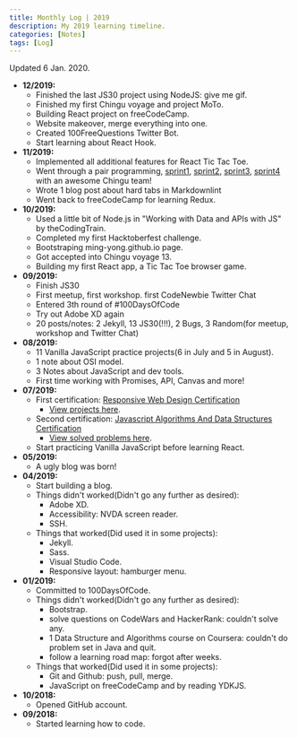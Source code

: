 ```yaml
---
title: Monthly Log | 2019
description: My 2019 learning timeline.
categories: [Notes] 
tags: [Log]
---
```


Updated 6 Jan. 2020.

- **12/2019:**
  - Finished the last JS30 project using NodeJS: give me gif.
  - Finished my first Chingu voyage and project MoTo.
  - Building React project on freeCodeCamp.
  - Website makeover, merge everything into one.
  - Created 100FreeQuestions Twitter Bot.
  - Start learning about React Hook.
- **11/2019:**
  - Implemented all additional features for React Tic Tac Toe.
  - Went through a pair programming, [sprint1](https://medium.com/@mingyong/chingu-voyage-log-getting-ready-in-sprint-1-ba611ee4d210), [sprint2](https://dev.to/sophia_wyl/chingu-voyage-log-kicking-off-sprint-2-2516), [sprint3](https://dev.to/rafaeldavish/chingu-voyage-log-start-your-engines-and-let-s-go-sprint-3-1naf), [sprint4](https://medium.com/@mingyong/chingu-voyage-log-finally-we-messed-up-git-in-sprint-4-dfaf59a241e7) with an awesome Chingu team!
  - Wrote 1 blog post about hard tabs in Markdownlint
  - Went back to freeCodeCamp for learning Redux.
- **10/2019:**
  - Used a little bit of Node.js in "Working with Data and APIs with JS" by theCodingTrain.
  - Completed my first Hacktoberfest challenge.
  - Bootstraping ming-yong.github.io page.
  - Got accepted into Chingu voyage 13.
  - Building my first React app, a Tic Tac Toe browser game.
- **09/2019:**
  - Finish JS30
  - First meetup, first workshop. first CodeNewbie Twitter Chat
  - Entered 3th round of #100DaysOfCode
  - Try out Adobe XD again
  - 20 posts/notes: 2 Jekyll, 13 JS30(!!!), 2 Bugs, 3 Random(for meetup, workshop and Twitter Chat)
- **08/2019:**
  - 11 Vanilla JavaScript practice projects(6 in July and 5 in August).
  - 1 note about OSI model.
  - 3 Notes about JavaScript and dev tools.
  - First time working with Promises, API, Canvas and more!
- **07/2019:**
  - First certification: [Responsive Web Design Certification](https://www.freecodecamp.org/certification/ming-yong/responsive-web-design)
    - [View projects here](https://codepen.io/ming-yong/full/ewLyWP).
  - Second certification: [Javascript Algorithms And Data Structures Certification](https://www.freecodecamp.org/certification/ming-yong/javascript-algorithms-and-data-structures)
    - [View solved problems here](https://github.com/ming-yong/Algorithm-Practice).
  - Start practicing Vanilla JavaScript before learning React.
- **05/2019:**
  - A ugly blog was born!
- **04/2019:**
  - Start building a blog.
  - Things didn't worked(Didn't go any further as desired):
    - Adobe XD.
    - Accessibility: NVDA screen reader.
    - SSH.
  - Things that worked(Did used it in some projects):
    - Jekyll.
    - Sass.
    - Visual Studio Code.
    - Responsive layout: hamburger menu.
- **01/2019:**
  - Committed to 100DaysOfCode.
  - Things didn't worked(Didn't go any further as desired):
    - Bootstrap.
    - solve questions on CodeWars and HackerRank: couldn't solve any.
    - 1 Data Structure and Algorithms course on Coursera: couldn't do problem set in Java and quit.
    - follow a learning road map: forgot after weeks.
  - Things that worked(Did used it in some projects):
    - Git and Github: push, pull, merge.
    - JavaScript on freeCodeCamp and by reading YDKJS.
- **10/2018:**
  - Opened GitHub account.
- **09/2018:**
  - Started learning how to code.
